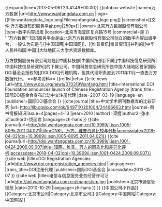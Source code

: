 {{expand|time=2013-05-06T23:41:49+00:00}}
{{infobox website
|name=万方数据
|url=http://www.wanfangdata.com.cn
|logo=[[File:wanfangdata_logo.png|File:wanfangdata_logo.png]]
|screenshot=[[文件:万方数据知识服务平台.png|250px]]
|owner=北京万方数据股份有限公司
|type=数字内容出版
|location=北京市海淀区复兴路15号
|commercial=是
}}
'''万方数据'''知识服务平台是由北京万方数据股份有限公司创立的数字内容出版平台，一般认为它是与[[中国知网|中国知网]]、[[维普资讯|维普资讯]]并列的[[中华人民共和国|中国]]大陆地区三大学术资源数据库<ref name="同质化"/><ref name="比较研究"/><ref name="比较研究by万方雇员"/>。

万方数据股份有限公司则是[[中国科技部|中国科技部]]下属[[中国科技信息研究所|中国科技信息研究所]]的下属公司。中国科技信息研究所是中国大陆地区首家国际DOI基金会授权的[[DOI|DOI]]代理机构<ref name="ISTIC DOI"/>，但其代理职责直到2011年11月一直由万方数据代行<ref name="RAofDOI"/><ref name="icp"/>。
==参考资料==
{{reflist|refs=
<ref name="ISTIC DOI">{{cite news
|url=http://www.doi.org/news/070319Wanfang.html
|title=International DOI Foundation announces launch of Chinese Registration Agency
|trans_title=国际DOI基金会宣布启动中文注册代理
|date=2007-03-19
|language=en
|publisher=国际DOI基金会
}}</ref>
<ref name="比较研究">{{cite journal
|title=中文学术期刊数据库的比较研究
|url=http://lib.cqvip.com/qk/94971X/201004/34466603.html
|journal=图书情报知识|issue=4|pages=4-13
|year=2010
|author1=谭捷|author2=张李义|author3=饶丽君
|language=zh-hans
}}</ref>
<ref name="比较研究by万方雇员">{{cite journal|url=http://doi.wanfangdata.com.cn/10.3969/j.issn.1005-8095.2011.04.021|title=CNKI、万方、维普资源比较与分析|accessdate=2018-04-02|doi=10.3969/j.issn.1005-8095.2011.04.021}}</ref>
<ref name="同质化">{{cite journal|url=http://doi.wanfangdata.com.cn/10.3969/j.issn.1001-0424.2009.09.007|title=知网、维普、万方的同质化和差异化评析|accessdate=2018-04-02|doi=10.3969/j.issn.1001-0424.2009.09.007}}</ref>
<ref name="RAofDOI">{{cite web
|title=DOI Registration Agencies
|url=http://www.doi.org/registration_agencies.html
|language=en
|trans_title=DOI注册代理
|publisher=国际DOI基金会
|accessdate=2013-05-07
}}</ref>
<ref name="icp">{{cite web
|title=电信与信息服务业务经营许可证
|url=http://ad.wanfangdata.com.cn/images/icp.jpg
|publisher=北京市通信管理局
|date=2010-10-29
|language=zh-hans
}}</ref>
}}
{{中国公司小作品}}
[[Category:北京市公司|Category:北京市公司]]
[[Category:中国网站|Category:中国网站]]